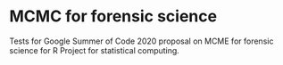 # MCMC for forensic science

Tests for Google Summer of Code 2020 proposal on MCME for forensic science for R Project for statistical computing.
